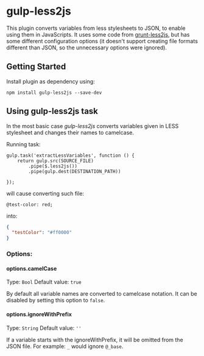 # gulp-less2js
This plugin converts variables from less stylesheets to JSON, to enable using them in JavaScripts. 
It uses some code from [grunt-less2js](https://github.com/ixrock/grunt-less2js), but has some different configuration options
(it doesn't support creating file formats different than JSON, so the unnecessary options were ignored). 


## Getting Started
Install plugin as dependency using:
```
npm install gulp-less2js --save-dev
```

## Using gulp-less2js task
In the most basic case *gulp-less2js* converts variables given in LESS stylesheet and changes their names to camelcase.  

Running task:

```
gulp.task('extractLessVariables', function () {
    return gulp.src(SOURCE_FILE)
        .pipe($.less2js())
        .pipe(gulp.dest(DESTINATION_PATH))

});
```

will cause converting such file:

```less
@test-color: red; 
```

into:

```json
{
  "testColor": "#ff0000"
}
```

### Options:

#### options.camelCase
Type: `Bool`
Default value: `true`

By default all variable names are converted to camelcase notation. It can be disabled by setting this option to `false`. 

#### options.ignoreWithPrefix
Type: `String`
Default value: `''`

If a variable starts with the ignoreWithPrefix, it will be omitted from the JSON file.
For example: `_` would ignore `@_base`.